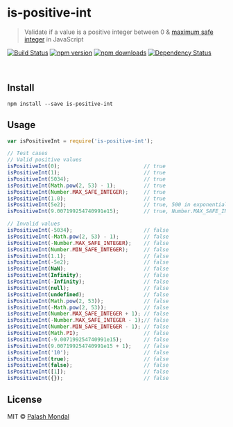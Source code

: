 # is-positive-int

> Validate if a value is a positive integer between 0 & [maximum safe integer](https://developer.mozilla.org/en-US/docs/Web/JavaScript/Reference/Global_Objects/Number/MAX_SAFE_INTEGER) in JavaScript

[![Build Status](https://travis-ci.org/palashmon/is-positive-int.svg?branch=master)](https://travis-ci.org/palashmon/is-positive-int)
[![npm version](https://img.shields.io/npm/v/is-positive-int.svg)](http://npm.im/is-positive-int)
[![npm downloads](https://img.shields.io/npm/dm/is-positive-int.svg)](http://npm.im/is-positive-int)
[![Dependency Status](https://david-dm.org/palashmon/is-positive-int.svg)](https://david-dm.org/palashmon/is-positive-int)

&nbsp;

## Install

```
npm install --save is-positive-int
```


## Usage

```js
var isPositiveInt = require('is-positive-int');

// Test cases
// Valid positive values
isPositiveInt(0);                           // true
isPositiveInt(1);                           // true
isPositiveInt(5034);                        // true
isPositiveInt(Math.pow(2, 53) - 1);         // true
isPositiveInt(Number.MAX_SAFE_INTEGER);     // true
isPositiveInt(1.0);                         // true
isPositiveInt(5e2);                         // true, 500 in exponential notation
isPositiveInt(9.007199254740991e15);        // true, Number.MAX_SAFE_INTEGER.toExponential()

// Invalid values
isPositiveInt(-5034);                       // false
isPositiveInt(-Math.pow(2, 53) - 1);        // false
isPositiveInt(-Number.MAX_SAFE_INTEGER);    // false
isPositiveInt(Number.MIN_SAFE_INTEGER);     // false
isPositiveInt(1.1);                         // false
isPositiveInt(-5e2);                        // false
isPositiveInt(NaN);                         // false
isPositiveInt(Infinity);                    // false
isPositiveInt(-Infinity);                   // false
isPositiveInt(null);                        // false
isPositiveInt(undefined);                   // false
isPositiveInt(Math.pow(2, 53));             // false
isPositiveInt(-Math.pow(2, 53));            // false
isPositiveInt(Number.MAX_SAFE_INTEGER + 1); // false
isPositiveInt(-Number.MAX_SAFE_INTEGER - 1);// false
isPositiveInt(Number.MIN_SAFE_INTEGER - 1); // false
isPositiveInt(Math.PI);                     // false
isPositiveInt(-9.007199254740991e15);       // false
isPositiveInt(9.007199254740991e15 + 1);    // false
isPositiveInt('10');                        // false
isPositiveInt(true);                        // false
isPositiveInt(false);                       // false
isPositiveInt([1]);                         // false
isPositiveInt({});                          // false
```

## License

MIT © [Palash Mondal](https://github.com/palashmon)

